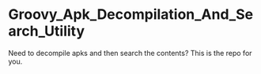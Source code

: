 Groovy_Apk_Decompilation_And_Search_Utility
===========================================

Need to decompile apks and then search the contents? This is the repo for you.
